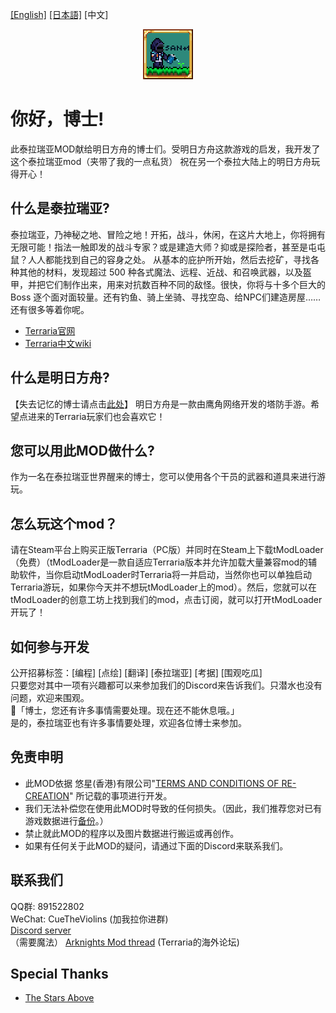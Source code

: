 [[English]](README.md) [[日本語]](README_JP.md) [中文]

<p align="center" >
<img src="icon.png"/>
</p>

# 你好，博士!
此泰拉瑞亚MOD献给明日方舟的博士们。受明日方舟这款游戏的启发，我开发了这个泰拉瑞亚mod（夹带了我的一点私货）
祝在另一个泰拉大陆上的明日方舟玩得开心！

## 什么是泰拉瑞亚?
泰拉瑞亚，乃神秘之地、冒险之地！开拓，战斗，休闲，在这片大地上，你将拥有无限可能！指法一触即发的战斗专家？或是建造大师？抑或是探险者，甚至是屯屯鼠？人人都能找到自己的容身之处。
从基本的庇护所开始，然后去挖矿，寻找各种其他的材料，发现超过 500 种各式魔法、远程、近战、和召唤武器，以及盔甲，并把它们制作出来，用来对抗数百种不同的敌怪。很快，你将与十多个巨大的 Boss 逐个面对面较量。还有钓鱼、骑上坐骑、寻找空岛、给NPC们建造房屋……还有很多等着你呢。
- [Terraria官网](https://www.terraria.org)
- [Terraria中文wiki](https://terraria.wiki.gg/zh/wiki/Terraria_Wiki?variant=zh)

## 什么是明日方舟?
【失去记忆的博士请点击[此处](https://ak.hypergryph.com)】
明日方舟是一款由鹰角网络开发的塔防手游。希望点进来的Terraria玩家们也会喜欢它！

## 您可以用此MOD做什么?
作为一名在泰拉瑞亚世界醒来的博士，您可以使用各个干员的武器和道具来进行游玩。

## 怎么玩这个mod？
请在Steam平台上购买正版Terraria（PC版）并同时在Steam上下载tModLoader（免费）（tModLoader是一款自适应Terraria版本并允许加载大量兼容mod的辅助软件，当你启动tModLoader时Terraria将一并启动，当然你也可以单独启动Terraria游玩，如果你今天并不想玩tModLoader上的mod）。然后，您就可以在tModLoader的创意工坊上找到我们的mod，点击订阅，就可以打开tModLoader开玩了！

## 如何参与开发
公开招募标签：[编程] [点绘] [翻译] [泰拉瑞亚] [考据] [围观吃瓜]<br>
只要您对其中一项有兴趣都可以来参加我们的Discord来告诉我们。只潜水也没有问题，欢迎来围观。<br>
🐰「博士，您还有许多事情需要处理。现在还不能休息哦。」<br>
是的，泰拉瑞亚也有许多事情要处理，欢迎各位博士来参加。<br>

## 免责申明
- 此MOD依据 悠星(香港)有限公司"[TERMS AND CONDITIONS OF RE-CREATION](https://www.arknights.global/fankit/guidelines)" 所记载的事项进行开发。
- 我们无法补偿您在使用此MOD时导致的任何损失。（因此，我们推荐您对已有游戏数据进行[备份](https://github.com/tModLoader/tModLoader/wiki/Basic-tModLoader-Usage-Guide#world-and-player-backups)。）
- 禁止就此MOD的程序以及图片数据进行搬运或再创作。
- 如果有任何关于此MOD的疑问，请通过下面的Discord来联系我们。

## 联系我们
QQ群: 891522802<br>
WeChat: CueTheViolins (加我拉你进群)<br>
[Discord server](https://discord.gg/XKM2jeS9hY)<br>（需要魔法）
[Arknights Mod thread](https://forums.terraria.org/index.php?threads/arknights-mod.117651/) (Terraria的海外论坛)

## Special Thanks
- [The Stars Above](https://github.com/ThePaperLuigi/The-Stars-Above/tree/main)
